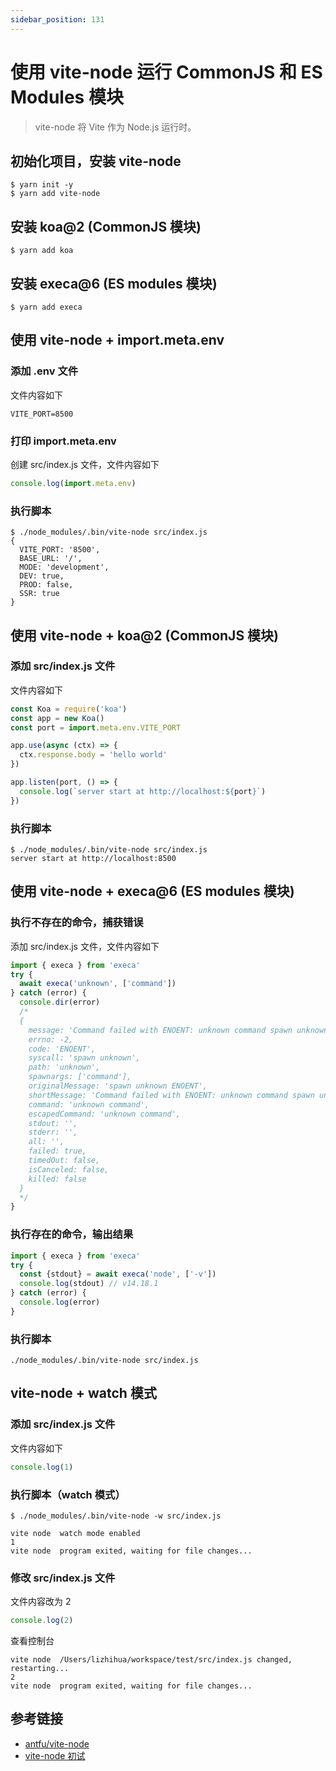 ```yaml
---
sidebar_position: 131
---
```


# 使用 vite-node 运行 CommonJS 和 ES Modules 模块

> vite-node 将 Vite 作为 Node.js 运行时。

## 初始化项目，安装 vite-node

```shell
$ yarn init -y
$ yarn add vite-node
```

## 安装 koa@2 (CommonJS 模块)

```shell
$ yarn add koa
```

## 安装 execa@6 (ES modules 模块)

```shell
$ yarn add execa
```

## 使用 vite-node + import.meta.env

### 添加 .env 文件

文件内容如下

```text
VITE_PORT=8500
```

### 打印 import.meta.env

创建 src/index.js 文件，文件内容如下

```javascript
console.log(import.meta.env)
```

### 执行脚本

```shell
$ ./node_modules/.bin/vite-node src/index.js
{
  VITE_PORT: '8500',
  BASE_URL: '/',
  MODE: 'development',
  DEV: true,
  PROD: false,
  SSR: true
} 
```

## 使用 vite-node + koa@2 (CommonJS 模块)

### 添加 src/index.js 文件

文件内容如下

```javascript
const Koa = require('koa')
const app = new Koa()
const port = import.meta.env.VITE_PORT

app.use(async (ctx) => {
  ctx.response.body = 'hello world'
})

app.listen(port, () => {
  console.log(`server start at http://localhost:${port}`)
})
```

### 执行脚本

```shell
$ ./node_modules/.bin/vite-node src/index.js
server start at http://localhost:8500
```

## 使用 vite-node + execa@6 (ES modules 模块)

### 执行不存在的命令，捕获错误

添加 src/index.js 文件，文件内容如下

```javascript
import { execa } from 'execa'
try {
  await execa('unknown', ['command'])
} catch (error) {
  console.dir(error)
  /*
  {
    message: 'Command failed with ENOENT: unknown command spawn unknown ENOENT',
    errno: -2,
    code: 'ENOENT',
    syscall: 'spawn unknown',
    path: 'unknown',
    spawnargs: ['command'],
    originalMessage: 'spawn unknown ENOENT',
    shortMessage: 'Command failed with ENOENT: unknown command spawn unknown ENOENT',
    command: 'unknown command',
    escapedCommand: 'unknown command',
    stdout: '',
    stderr: '',
    all: '',
    failed: true,
    timedOut: false,
    isCanceled: false,
    killed: false
  }
  */
}
```

### 执行存在的命令，输出结果

```javascript
import { execa } from 'execa'
try {
  const {stdout} = await execa('node', ['-v'])
  console.log(stdout) // v14.18.1
} catch (error) {
  console.log(error)
}
```

### 执行脚本

```shell
./node_modules/.bin/vite-node src/index.js
```

## vite-node + watch 模式

### 添加 src/index.js 文件

文件内容如下

```javascript
console.log(1)
```

### 执行脚本（watch 模式）

```shell
$ ./node_modules/.bin/vite-node -w src/index.js

vite node  watch mode enabled
1
vite node  program exited, waiting for file changes...
```

### 修改 src/index.js 文件

文件内容改为 2

```javascript
console.log(2)
```

查看控制台

```shell
vite node  /Users/lizhihua/workspace/test/src/index.js changed, restarting...
2
vite node  program exited, waiting for file changes...
```

## 参考链接

- [antfu/vite-node](https://github.com/antfu/vite-node)
- [vite-node 初试](https://cnodejs.org/topic/616510f5fe0c514512aee3e8)

